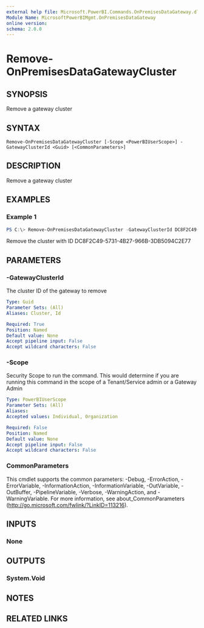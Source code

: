 ```yaml
---
external help file: Microsoft.PowerBI.Commands.OnPremisesDataGateway.dll-Help.xml
Module Name: MicrosoftPowerBIMgmt.OnPremisesDataGateway
online version:
schema: 2.0.0
---
```


# Remove-OnPremisesDataGatewayCluster

## SYNOPSIS
Remove a gateway cluster

## SYNTAX

```
Remove-OnPremisesDataGatewayCluster [-Scope <PowerBIUserScope>] -GatewayClusterId <Guid> [<CommonParameters>]
```

## DESCRIPTION
Remove a gateway cluster

## EXAMPLES

### Example 1
```powershell
PS C:\> Remove-OnPremisesDataGatewayCluster -GatewayClusterId DC8F2C49-5731-4B27-966B-3DB5094C2E77
```

Remove the cluster with ID DC8F2C49-5731-4B27-966B-3DB5094C2E77

## PARAMETERS

### -GatewayClusterId
The cluster ID of the gateway to remove

```yaml
Type: Guid
Parameter Sets: (All)
Aliases: Cluster, Id

Required: True
Position: Named
Default value: None
Accept pipeline input: False
Accept wildcard characters: False
```

### -Scope
Security Scope to run the command. This would determine if you are running this command in the scope of a Tenant/Service admin or a Gateway Admin

```yaml
Type: PowerBIUserScope
Parameter Sets: (All)
Aliases:
Accepted values: Individual, Organization

Required: False
Position: Named
Default value: None
Accept pipeline input: False
Accept wildcard characters: False
```

### CommonParameters
This cmdlet supports the common parameters: -Debug, -ErrorAction, -ErrorVariable, -InformationAction, -InformationVariable, -OutVariable, -OutBuffer, -PipelineVariable, -Verbose, -WarningAction, and -WarningVariable. For more information, see about_CommonParameters (http://go.microsoft.com/fwlink/?LinkID=113216).

## INPUTS

### None

## OUTPUTS

### System.Void

## NOTES

## RELATED LINKS
